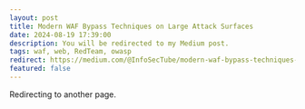 ```yaml
---
layout: post
title: Modern WAF Bypass Techniques on Large Attack Surfaces
date: 2024-08-19 17:39:00
description: You will be redirected to my Medium post.
tags: waf, web, RedTeam, owasp
redirect: https://medium.com/@InfoSecTube/modern-waf-bypass-techniques-on-large-attack-surfaces-78584ef55219
featured: false
---
```


Redirecting to another page.
